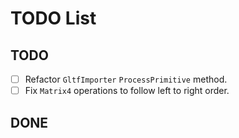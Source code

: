 # TODO List

## TODO
- [ ] Refactor `GltfImporter` `ProcessPrimitive` method.
- [ ] Fix `Matrix4` operations to follow left to right order.

## DONE